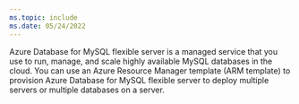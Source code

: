 ```yaml
---
ms.topic: include
ms.date: 05/24/2022
---
```


Azure Database for MySQL flexible server is a managed service that you use to run, manage, and scale highly available MySQL databases in the cloud. You can use an Azure Resource Manager template (ARM template) to provision Azure Database for MySQL flexible server to deploy multiple servers or multiple databases on a server.
